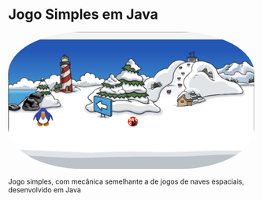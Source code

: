 <h1>Jogo Simples em Java</h1>
<img style="width:500px; border-radius:30%" src="/res/print jogo.png">
<p> Jogo simples, com mecânica semelhante a de jogos de naves espaciais, desenvolvido em Java</p>
